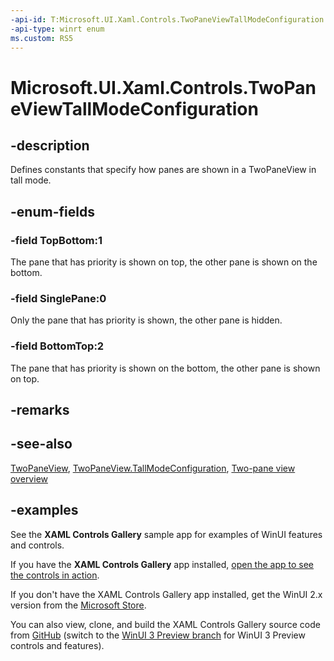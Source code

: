 ```yaml
---
-api-id: T:Microsoft.UI.Xaml.Controls.TwoPaneViewTallModeConfiguration
-api-type: winrt enum
ms.custom: RS5
---
```


<!-- Enumeration syntax.
public enum TwoPaneViewTallModeConfiguration : int 
-->

# Microsoft.UI.Xaml.Controls.TwoPaneViewTallModeConfiguration

## -description

Defines constants that specify how panes are shown in a TwoPaneView in tall mode.

## -enum-fields
### -field TopBottom:1

The pane that has priority is shown on top, the other pane is shown on the bottom.

### -field SinglePane:0

Only the pane that has priority is shown, the other pane is hidden.

### -field BottomTop:2

The pane that has priority is shown on the bottom, the other pane is shown on top.

## -remarks

## -see-also

[TwoPaneView](twopaneview.md), [TwoPaneView.TallModeConfiguration](twopaneview_tallmodeconfiguration.md), [Two-pane view overview](/windows/uwp/design/controls-and-patterns/two-pane-view)

## -examples

See the **XAML Controls Gallery** sample app for examples of WinUI features and controls.

If you have the **XAML Controls Gallery** app installed, [open the app to see the controls in action](xamlcontrolsgallery:).

If you don't have the XAML Controls Gallery app installed, get the WinUI 2.x version from the [Microsoft Store](https://www.microsoft.com/p/xaml-controls-gallery/9msvh128x2zt).

You can also view, clone, and build the XAML Controls Gallery source code from [GitHub](https://github.com/Microsoft/Xaml-Controls-Gallery) (switch to the [WinUI 3 Preview branch](https://github.com/microsoft/Xaml-Controls-Gallery/tree/winui3preview) for WinUI 3 Preview controls and features).
